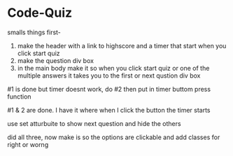 # Code-Quiz

smalls things first-

1. make the header with a link to highscore and a timer that start when you click start quiz
2. make the question div box
3. in the main body make it so when you click start quiz or one of the multiple answers it takes you to the first or next qustion div box

#1 is done but timer doesnt work, do #2 then put in timer buttom press function

#1 & 2 are done. I have it where when I click the button the timer starts

use set atturbuite to show next question and hide the others

did all three, now make is so the options are clickable and add classes for right or worng
